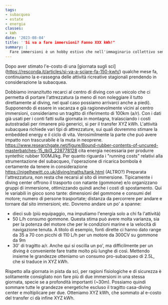 ```yaml
---
tags: 
- subacquea
- estate
- energia
classes:
- kWh
date: '2023-08-04'
title: ''Si va a fare immersioni? Fanno XXX kWh!"
summary: |
  Fare immersioni è un hobby estivo che nell'immaginario collettivo sembra essere molto eco friendly e sostenibile. Vediamo se è vero... 
---
```


Dopo aver stimato l'e-costo di una [giornata sugli sci] (https://resconda.it/articles/si-va-a-sciare-fa-150-kwh/) qualche mese fa, continuiamo la e-rassegna delle attività ricreative stagionali prendendo in considerazione la subacquea. 

Dobbiamo innanzitutto recarci al centro di diving con un veicolo che ci permetta di portare l'attrezzatura (a meno di non noleggiare il tutto direttamente al diving, nel qual caso possiamo arrivarci anche a piedi). Supponendo di essere in vacanza e già ragionevolmente vicini al centro immersioni, consideriamo un tragitto di riferimento di 100km (a/r). Con i dati già usati per i conti fatti sulla giornata in montagna, tralasciando i costi autostradali per rimanere più generici, si per il transfer XYZ kWh. 
L'attività subacquea richiede vari tipi di attrezzature, sui quali dovremmo stimare la embedded energy e il ciclo di vita. Verosimilmente la parte che può avere impatto non trascurabile è la muta in neoprene. 
https://www.researchgate.net/figure/Bound-rubber-contents-of-uncured-masterbatches-15_tbl3_228778128 cita energia necessaria per produrre syntethic rubber 100MJ/kg. 
Per quanto riguarda i "running costs" relativi alla strumentazione del subacqueo, l'operazione di ricarica bombola è certamente da tenere in considerazione
https://nigelhewitt.co.uk/diving/maths/tank.html
(ALTRO?) 
Preparata l'attrezzatura, non resta che recarsi al sito di immersione. Tipicamente i diving center offrono il trasporto con natante (gommone) e/o organizzano gruppi di immersione, ottimizzando quindi anche i costi di spostamento. Qui le variabili in gioco sono tante: dimensioni del gommone e consumi del motore; numero di persone trasportate; distanza da percorrere per andare e tornare dal sito immersioni; etc. Dovremo andare un po' a spanne:
- dieci sub (più equipaggio, ma imputiamo l'energia solo a chi fa l'attività) 
- 50 L/h consumo gommone. Questa stima può avere molta varianza, sia per la potenza del motore che per le condizioni marine e la velocità di navigazione tenuta. A titolo di esempio, fonti dirette ci hanno dato range da 35 a 70 con picchi di 110 L/h per un motore da 300CV su gommone da 9m
- 30' di tragitto a/r. Anche qui si oscilla un po', ma difficilmente per un diving è conveniente fare tratte molto più lunghe di così.
Mettendo insieme le grandezze otteniamo un consumo pro-subacqueo di 2.5L, che si traduce in XYZ kWh.

Rispetto alla giornata in pista da sci, per ragioni fisiologiche e di sicurezza è solitamente consigliato non fare più di due immersioni in una stessa giornata, specie se a profondità importanti (~30m). Possiamo quindi sommare tutte le grandezze energetiche escluso il tragitto casa-diving center e moltiplicare per due. Otteniamo XYZ kWh, che sommato al e-costo del transfer ci dà infine XYZ kWh. 